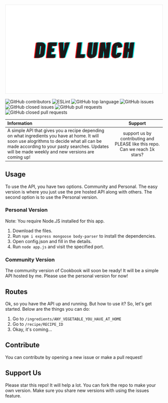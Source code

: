 <img src="./assets/final_607afb6c25a269005bb44ca3_259327.png" style="border: none;">

![GitHub contributors](https://img.shields.io/github/contributors-anon/superzackx/CookbookAPI?style=for-the-badge)
![ESLint](https://img.shields.io/github/workflow/status/superzackx/CookbookAPI/Eslint?label=ESLint&style=for-the-badge)
![GitHub top language](https://img.shields.io/github/languages/top/superzackx/CookbookAPI?style=for-the-badge)
![GitHub issues](https://img.shields.io/github/issues/superzackx/CookbookAPI?style=for-the-badge)
![GitHub closed issues](https://img.shields.io/github/issues-closed/superzackx/CookbookAPI?style=for-the-badge)
![GitHub pull requests](https://img.shields.io/github/issues-pr/superzackx/CookbookAPI?style=for-the-badge)
![GitHub closed pull requests](https://img.shields.io/github/issues-pr-closed/superzackx/CookbookAPI?style=for-the-badge)

| Information | Support |
|:------------|:---------:|
| A simple API that gives you a recipe depending on what ingredients you have at home. It will soon use alogrithms to decide what all can be made according to your pasty searches. Updates will be made weekly and new versions are coming up! | support us by contributing and PLEASE like this repo. Can we reach 1k stars? |

## Usage

To use the API, you have two options. Community and Personal. The easy version is where you just use the pre hosted API along with others. The second option is to use the Personal version. 

### Personal Version

Note: You require Node.JS installed for this app.

1. Download the files.
2. Run ```npm i express mongoose body-parser``` to install the dependencies. 
3. Open config.json and fill in the details.
4. Run ```node app.js``` and visit the specified port.

### Community Version

The community version of Cookbook will soon be ready! It will be a simple API hosted by me. Please use the personal version for now!

## Routes

Ok, so you have the API up and running. But how to use it? So, let's get started. Below are the things you can do:

1. Go to ```/ingredients/ANY_VEGETABLE_YOU_HAVE_AT_HOME```
2. Go to ```/recipe/RECIPE_ID```
3. Okay, it's coming...

## Contribute

You can contribute by opening a new issue or make a pull request! 

## Support Us

Please star this repo! It will help a lot. You can fork the repo to make your own version. Make sure you share new versions with using the issues feature.
